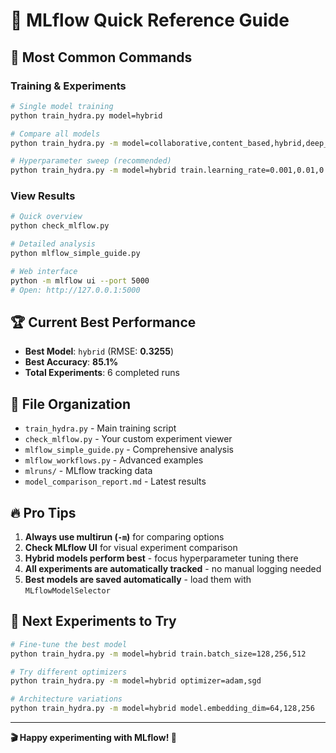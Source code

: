 # 🎯 MLflow Quick Reference Guide

## 🚀 **Most Common Commands**

### **Training & Experiments**
```bash
# Single model training
python train_hydra.py model=hybrid

# Compare all models  
python train_hydra.py -m model=collaborative,content_based,hybrid,deep_cf

# Hyperparameter sweep (recommended)
python train_hydra.py -m model=hybrid train.learning_rate=0.001,0.01,0.1
```

### **View Results**
```bash
# Quick overview
python check_mlflow.py

# Detailed analysis
python mlflow_simple_guide.py

# Web interface
python -m mlflow ui --port 5000
# Open: http://127.0.0.1:5000
```

## 🏆 **Current Best Performance**
- **Best Model**: `hybrid` (RMSE: **0.3255**)
- **Best Accuracy**: **85.1%**
- **Total Experiments**: 6 completed runs

## 📂 **File Organization**
- `train_hydra.py` - Main training script
- `check_mlflow.py` - Your custom experiment viewer  
- `mlflow_simple_guide.py` - Comprehensive analysis
- `mlflow_workflows.py` - Advanced examples
- `mlruns/` - MLflow tracking data
- `model_comparison_report.md` - Latest results

## 🔥 **Pro Tips**
1. **Always use multirun (`-m`)** for comparing options
2. **Check MLflow UI** for visual experiment comparison
3. **Hybrid models perform best** - focus hyperparameter tuning there
4. **All experiments are automatically tracked** - no manual logging needed
5. **Best models are saved automatically** - load them with `MLflowModelSelector`

## 🎯 **Next Experiments to Try**
```bash
# Fine-tune the best model
python train_hydra.py -m model=hybrid train.batch_size=128,256,512

# Try different optimizers
python train_hydra.py -m model=hybrid optimizer=adam,sgd

# Architecture variations
python train_hydra.py -m model=hybrid model.embedding_dim=64,128,256
```

---
**🎬 Happy experimenting with MLflow! 🚀**